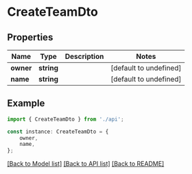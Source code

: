 # CreateTeamDto


## Properties

Name | Type | Description | Notes
------------ | ------------- | ------------- | -------------
**owner** | **string** |  | [default to undefined]
**name** | **string** |  | [default to undefined]

## Example

```typescript
import { CreateTeamDto } from './api';

const instance: CreateTeamDto = {
    owner,
    name,
};
```

[[Back to Model list]](../README.md#documentation-for-models) [[Back to API list]](../README.md#documentation-for-api-endpoints) [[Back to README]](../README.md)
